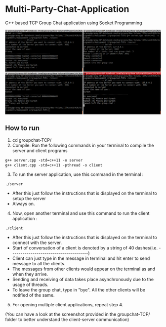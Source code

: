 # Multi-Party-Chat-Application
C++ based TCP Group Chat application using Socket Programming

![](/screenshot.png)

## How to run
1. cd groupchat-TCP/
2. Compile:
Run the following commands in your terminal to compile the server and client programs
```
g++ server.cpp -std=c++11 -o server
g++ client.cpp -std=c++11 -pthread -o client
```
3. To run the server application, use this command in the terminal :
```
./server
```

* After this just follow the instructions that is displayed on the terminal to setup the server
* Always on.

4. Now, open another terminal and use this command to run the client application :
```
./client
```

* After this just follow the instructions that is displayed on the terminal to connect with the server. 
* Start of conversation of a client is denoted by a string of 40 dashes(i.e. ---------------------------------------)
* Client can just type in the message in terminal and hit enter to send message to all the clients.
* The messages from other clients would appear on the terminal as and when they arrive. 
* Sending and receiving of data takes place asynchronously due to the usage of threads.
* To leave the group chat, type in "bye". All the other clients will be notified of the same.

5. For opening multiple client applications, repeat step 4.

(You can have a look at the screenshot provided in the groupchat-TCP/ folder to better understand the client-server communication)
